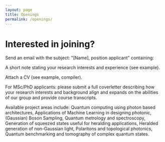 ```yaml
---
layout: page
title: Openings
permalink: /openings/
---
```


# Interested in joining?

Send an email with the subject: "[Name], position applicant" containing:

A short note stating your research interests and experience (see example).

Attach a CV (see example, compiler).

For MSc/PhD applicants: please submit a full coverletter describing how your research interests and background align and expands on the abilities of our group and provide course transcripts.


Available project areas include: Quantum computing using photon based architectures, Applications of Machine Learning in designing photonic, (Gaussian) Boson Sampling, Quantum metrology and spectroscopy, Generation of squeezed states useful for heralding applications, Heralded generation of non-Gaussian light, Polaritons and topological photonics, Quantum benchmarking and tomography of complex quantum states.

